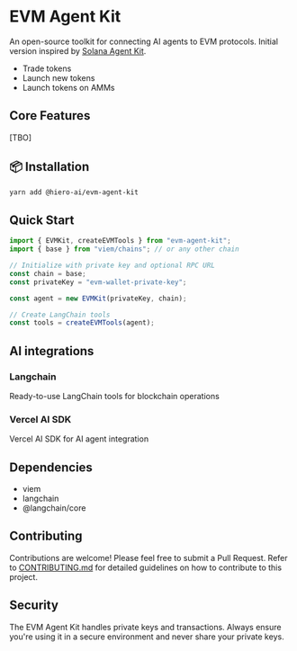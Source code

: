# EVM Agent Kit

An open-source toolkit for connecting AI agents to EVM protocols. Initial version inspired by [Solana Agent Kit](https://github.com/hiero-ai/solana-agent-kit).

- Trade tokens
- Launch new tokens
- Launch tokens on AMMs

## Core Features

[TBO]

## 📦 Installation

```bash
yarn add @hiero-ai/evm-agent-kit
```

## Quick Start

```typescript
import { EVMKit, createEVMTools } from "evm-agent-kit";
import { base } from "viem/chains"; // or any other chain

// Initialize with private key and optional RPC URL
const chain = base;
const privateKey = "evm-wallet-private-key";

const agent = new EVMKit(privateKey, chain);

// Create LangChain tools
const tools = createEVMTools(agent);
```

## AI integrations

### Langchain

Ready-to-use LangChain tools for blockchain operations

### Vercel AI SDK

Vercel AI SDK for AI agent integration

## Dependencies

- viem
- langchain
- @langchain/core

## Contributing

Contributions are welcome! Please feel free to submit a Pull Request.
Refer to [CONTRIBUTING.md](CONTRIBUTING.md) for detailed guidelines on how to contribute to this project.

<!-- ## Contributors

<a href="https://github.com/hiero-ai/evm-agent-kit/graphs/contributors">
  <img src="https://contrib.rocks/image?repo=hiero-ai/evm-agent-kit" />
</a>

## Star History

[![Star History Chart](https://api.star-history.com/svg?repos=hiero-ai/evm-agent-kit&type=Date)](https://star-history.com/#hiero-ai/evm-agent-kit&Date) -->

## Security

The EVM Agent Kit handles private keys and transactions. Always ensure you're using it in a secure environment and never share your private keys.
